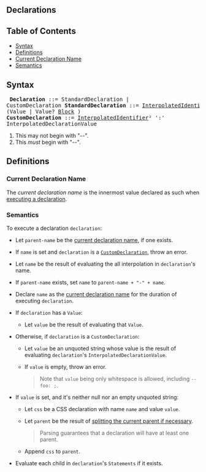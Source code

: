 ## Declarations

## Table of Contents

* [Syntax](#syntax)
* [Definitions](#definitions)
* [Current Declaration Name](#current-declaration-name)
* [Semantics](#semantics)

## Syntax

<x><pre>
**Declaration**         ::= StandardDeclaration | CustomDeclaration
**StandardDeclaration** ::= [InterpolatedIdentifier]¹ ':' (Value | Value? [Block] )
**CustomDeclaration**   ::= [InterpolatedIdentifier]² ':' InterpolatedDeclarationValue
</pre></x>

[Block]: statement.md#block

1. This may not begin with "--".
2. This *must* begin with "--".

[InterpolatedIdentifier]: syntax.md#interpolatedidentifier

## Definitions

### Current Declaration Name

The *current declaration name* is the innermost value declared as such when
[executing a declaration].

[executing a declaration]: #semantics

### Semantics

To execute a declaration `declaration`:

* Let `parent-name` be the [current declaration name], if one exists.

  [current declaration name]: #current-declaration-name

* If `name` is set and `declaration` is a [`CustomDeclaration`], throw an error.

  [`CustomDeclaration`]: #syntax

* Let `name` be the result of evaluating the all interpolation in
  `declaration`'s name.

* If `parent-name` exists, set `name` to `parent-name + "-" + name`.

* Declare `name` as the [current declaration name] for the duration of executing
  `declaration`.

* If `declaration` has a `Value`:

  * Let `value` be the result of evaluating that `Value`.

* Otherwise, if `declaration` is a `CustomDeclaration`:

  * Let `value` be an unquoted string whose value is the result of evaluating
    `declaration`'s `InterpolatedDeclarationValue`.

  * If `value` is empty, throw an error.

    > Note that `value` being only whitespace is allowed, including `--foo: ;`.

* If `value` is set, and it's neither null nor an empty unquoted string:

  * Let `css` be a CSS declaration with name `name` and value `value`.

  * Let `parent` be the result of [splitting the current parent if necessary].

    [splitting the current parent if necessary]: stylesheet.md#splitting-the-current-parent-if-necessary

    > Parsing guarantees that a declaration will have at least one parent.

  * Append `css` to `parent`.

* Evaluate each child in `declaration`'s `Statements` if it exists.
